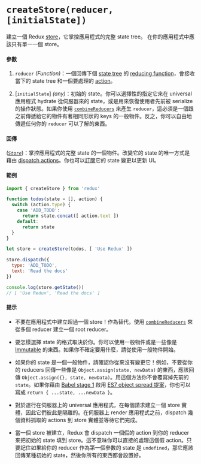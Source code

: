 # `createStore(reducer, [initialState])`

建立一個 Redux [store](Store.md)，它掌控應用程式的完整 state tree。
在你的應用程式中應該只有單一一個 store。

#### 參數

1. `reducer` *(Function)*：一個回傳下個 [state tree](../Glossary.md#state) 的 [reducing function](../Glossary.md#reducer)，會接收當下的 state tree 和一個要處理的 [action](../Glossary.md#action)。

2. [`initialState`] *(any)*：初始的 state。你可以選擇性的指定它來在 universal 應用程式 hydrate 從伺服器來的 state，或是用來恢復使用者先前被 serialize 的操作狀態。如果你使用 [`combineReducers`](combineReducers.md) 來產生 `reducer`，這必須是一個跟之前傳遞給它的物件有著相同形狀的 keys 的一般物件。反之，你可以自由地傳遞任何你的 `reducer` 可以了解的東西。

#### 回傳

([*`Store`*](Store.md))：掌控應用程式的完整 state 的一個物件。改變它的 state 的唯一方式是藉由 [dispatch actions](Store.md#dispatch)。你也可以[訂閱](Store.md#subscribe)它的 state 變更以更新 UI。

#### 範例

```js
import { createStore } from 'redux'

function todos(state = [], action) {
  switch (action.type) {
    case 'ADD_TODO':
      return state.concat([ action.text ])
    default:
      return state
  }
}

let store = createStore(todos, [ 'Use Redux' ])

store.dispatch({
  type: 'ADD_TODO',
  text: 'Read the docs'
})

console.log(store.getState())
// [ 'Use Redux', 'Read the docs' ]
```

#### 提示

* 不要在應用程式中建立超過一個 store！作為替代，使用 [`combineReducers`](combineReducers.md) 來從多個 reducer 建立一個 root reducer。

* 要怎樣選擇 state 的格式取決於你。你可以使用一般物件或是一些像是 [Immutable](http://facebook.github.io/immutable-js/) 的東西。如果你不確定要用什麼，請從使用一般物件開始。

* 如果你的 state 是一個一般物件，請確認你從來沒有變更它！例如，不要從你的 reducers 回傳一些像是 `Object.assign(state, newData)` 的東西，應該回傳 `Object.assign({}, state, newData)`。用這個方法你不會覆寫掉先前的 `state`。如果你藉由 [Babel stage 1](http://babeljs.io/docs/usage/experimental/) 啟用 [ES7 object spread 提案](https://github.com/sebmarkbage/ecmascript-rest-spread)，你也可以寫成 `return { ...state, ...newData }`。

* 對於運行在伺服器上的 universal 應用程式，在每個請求建立一個 store 實體，因此它們彼此是隔離的。在伺服器上 render 應用程式之前，dispatch 幾個資料抓取的 actions 到 store 實體並等待它們完成。

* 當一個 store 被建立，Redux 會 dispatch 一個假的 action 到你的 reducer 來把初始的 state 填到 store。這不意味你可以直接的處理這個假 action。只要記住如果給你的 reducer 作為第一個參數的 state 是 `undefined`，那它應該回傳某種初始的 state，然後你所有的東西都會設置好。
